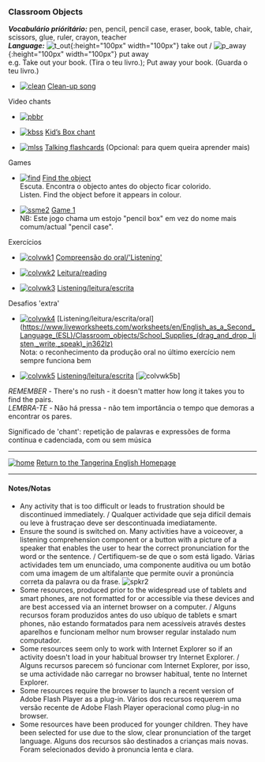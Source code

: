 <head>
<!-- Global site tag (gtag.js) - Google Analytics -->
<script async src="https://www.googletagmanager.com/gtag/js?id=UA-110947112-3"></script>
<script>
  window.dataLayer = window.dataLayer || [];
  function gtag(){dataLayer.push(arguments);}
  gtag('js', new Date());

  gtag('config', 'UA-110947112-3');
</script>
</head>

### Classroom Objects

***Vocabulário prióritário:*** pen, pencil, pencil case, eraser, book, table, chair, scissors, glue, ruler, crayon, teacher  
***Language:*** ![t_out](/images/t_out.gif){:height="100px" width="100px"} take out / ![p_away](/images/p_away.gif){:height="100px" width="100px"} put away  
e.g. Take out your book. (Tira o teu livro.); Put away your book. (Guarda o teu livro.)  

* [![clean](/images/clean.png)](https://www.youtube.com/watch?v=RmNCryV6G_M "glue (cola), pencil (lápis), crayon (lápis de cera), pencil case (estojo), ruler (régua), book (livro)") [Clean-up song](https://www.youtube.com/watch?v=RmNCryV6G_M "glue (cola), pencil (lápis), crayon (lápis de cera), pencil case (estojo), ruler (régua), book (livro)")

Video chants
* [![pbbr](/images/pbbr.PNG)](https://www.youtube.com/watch?v=MuoJnFq9JwE "pencil (lápis), book (livro), brush (pincel), ruler (régua)") 
* [![kbss](/images/kbss.PNG)](https://www.youtube.com/watch?v=3Ita5SaY4_4 "pencil (lápis), book (livro), eraser (borracha), pen (caneta), table (mesa), chair (cadeira)") [Kid’s Box chant](https://www.youtube.com/watch?v=3Ita5SaY4_4 "pencil (lápis), book (livro), eraser (borracha), pen (caneta), table (mesa), chair (cadeira)")

* [![mlss](/images/mlss.PNG)](https://www.youtube.com/watch?v=g7kK989HiRQ "book (livro), chair (cadeira), desk (secretária), pencil case (estojo), pen (caneta), ruler (régua), pencil (lápis), eraser (borracha), clock (relógio), crayon (lápis de cera), scissors (tesoura), sharpener (afiador), stapler (agrafador), teacher (professor/a)") [Talking flashcards](https://www.youtube.com/watch?v=g7kK989HiRQ "book (livro), chair (cadeira), desk (secretária), pencil case (estojo), pen (caneta), ruler (régua), pencil (lápis), eraser (borracha), clock (relógio), crayon (lápis de cera), scissors (tesoura), sharpener (afiador), stapler (agrafador), teacher (professor/a)") (Opcional: para quem queira aprender mais)

<!---(2). [![weco](/images/weco.PNG)](https://www.youtube.com/watch?v=fi0Qe-OLUCM) [Watch the video story.](https://www.youtube.com/watch?v=fi0Qe-OLUCM)-->

Games  

* [![find](/images/find.PNG)](https://www.youtube.com/watch?v=4XvIMPpqPKc) [Find the object](https://www.youtube.com/watch?v=4XvIMPpqPKc)   
Escuta. Encontra o objecto antes do objecto ficar colorido.  
Listen. Find the object before it appears in colour.  

* [![ssme2](/images/ssme2.PNG)](https://www.eslgamesplus.com/school-supplies-stationery-vocabulary-esl-memory-game-easy/) [Game 1](https://www.eslgamesplus.com/school-supplies-stationery-vocabulary-esl-memory-game-easy/ "pen (caneta), pencil (lápis), pencil box (caixa de lápis), book (livro), eraser (borracha), ruler (régua), sharpener (afiador)")  
NB: Este jogo chama um estojo "pencil box" em vez do nome mais comum/actual "pencil case".  

<!---* [![ssme3](/images/ssme3.PNG)](https://www.eslgamesplus.com/school-supplies-stationery-vocabulary-esl-memory-game-beginners/) [Game 2](https://www.eslgamesplus.com/school-supplies-stationery-vocabulary-esl-memory-game-beginners/ "glue (cola), stapler (agrafador), tape (fita cola), school bag (mochila/saco de escola), crayon (lápis de cera), triangle (triângulo), protractor (), calculator (calculador), paper (folha de papel), scissors (tesoura), notebook (caderno)")  
Play three or four times to use all the words.  
Joga três ou quatro vezes para usar todas as palavras.-->

Exercícios

* [![colvwk1](/images/colvwk1.PNG)](https://www.liveworksheets.com/worksheets/en/English_as_a_Second_Language_(ESL)/Classroom_objects/Classroom_objects_(listen_and_join)_ku35271nz) [Compreensão do oral/'Listening'](https://www.liveworksheets.com/worksheets/en/English_as_a_Second_Language_(ESL)/Classroom_objects/Classroom_objects_(listen_and_join)_ku35271nz)  

* [![colvwk2](/images/colvwk2.PNG)](https://www.liveworksheets.com/worksheets/en/English_as_a_Second_Language_(ESL)/Classroom_objects/Classroom_objects_(drag_and_drop)_ya35264kt) [Leitura/reading](https://www.liveworksheets.com/worksheets/en/English_as_a_Second_Language_(ESL)/Classroom_objects/Classroom_objects_(drag_and_drop)_ya35264kt)  

* [![colvwk3](/images/colvwk3.PNG)](https://www.liveworksheets.com/worksheets/en/English_as_a_Second_Language_(ESL)/Classroom_objects/Classroom_objects_hq35966pv) [Listening/leitura/escrita](https://www.liveworksheets.com/worksheets/en/English_as_a_Second_Language_(ESL)/Classroom_objects/Classroom_objects_hq35966pv)  

Desafios 'extra'

* [![colvwk4](/images/colvwk4.PNG)](https://www.liveworksheets.com/worksheets/en/English_as_a_Second_Language_(ESL)/Classroom_objects/School_Supplies_(drag_and_drop,_listen,_write,_speak)_jn362lz) [Listening/leitura/escrita/oral] (https://www.liveworksheets.com/worksheets/en/English_as_a_Second_Language_(ESL)/Classroom_objects/School_Supplies_(drag_and_drop,_listen,_write,_speak)_jn362lz)  
Nota: o reconhecimento da produção oral no último exercício nem sempre funciona bem   

* [![colvwk5](/images/colvwk5.PNG)](https://www.liveworksheets.com/worksheets/en/English_as_a_Second_Language_(ESL)/Classroom_objects/Classroom_objects_2_ip35990da) [Listening/leitura/escrita](https://www.liveworksheets.com/worksheets/en/English_as_a_Second_Language_(ESL)/Classroom_objects/Classroom_objects_2_ip35990da) [![colvwk5b](/images/colvwk5b.PNG)] 

*REMEMBER* - There's no rush - it doesn't matter how long it takes you to find the pairs.  
*LEMBRA-TE* - Não há pressa - não tem importância o tempo que demoras a encontrar os pares. 

<!--3. Match the words to the pictures: [Part one:](https://learnenglishkids.britishcouncil.org/en/word-games/school-things-1) [![bcss1](/images/bcss1.png)](https://learnenglishkids.britishcouncil.org/en/word-games/school-things-1)[Part two:](https://learnenglishkids.britishcouncil.org/en/word-games/school-things-2) [![bcss2](/images/bcss2.PNG)](https://learnenglishkids.britishcouncil.org/en/word-games/school-things-2)
4. Optional extra challenges / Desafios extras opcionais:  
Do you know your classroom objects and you need an extra challenge? / Já sabes os objectos da sala de aula e precisas de mais um desafio?
* Play the [‘questions’](http://www.mes-games.com/classroom1.phpd) [![tcss](/images/tcss.PNG)](http://www.mes-games.com/classroom1.phpd) and [‘spelling’](http://www.mes-games.com/classroom1.phpd) [![sssp](/images/sssp.PNG)](http://www.mes-games.com/classroom1.phpd) games:/
Joga os jogos: [‘questions’ e ‘spelling’](http://www.mes-games.com/classroom1.phpd)
* [Word search:](https://www.freddiesville.com/games/school-materials-vocabulary-word-search-puzzle-online/) [![cows](/images/cows.PNG)](https://www.freddiesville.com/games/school-materials-vocabulary-word-search-puzzle-online/)
* [Crossword puzzle:](https://www.freddiesville.com/games/school-supplies-vocabulary-crossword-puzzle-online/) [![cocw](/images/cocw.PNG)](https://www.freddiesville.com/games/school-supplies-vocabulary-crossword-puzzle-online/)-->  

Significado de 'chant': repetição de palavras e expressões de forma contínua e cadenciada, com ou sem música  

***
[![home](/images/home.PNG)](https://tangerina-pt.github.io/English) [Return to the Tangerina English Homepage](https://tangerina-pt.github.io/English)

***


#### Notes/Notas
* Any activity that is too difficult or leads to frustration should be discontinued immediately. / Qualquer actividade que seja difícil demais ou leve à frustraçao deve ser descontinuada imediatamente.
* Ensure the sound is switched on. Many activities have a voiceover, a listening comprehension component or a button with a picture of a speaker that enables the user to hear the correct pronunciation for the word or the sentence. / Certifiquem-se de que o som está ligado. Várias actividades tem um enunciado, uma componente auditiva ou um botão com uma imagem de um altifalante que permite ouvir a pronúncia correta da palavra ou da frase. ![spkr2](/images/spkr2.PNG)
* Some resources, produced prior to the widespread use of tablets and smart phones, are not formatted for or accessible via these devices and are best accessed via an internet browser on a computer. / Alguns recursos foram produzidos antes do uso ubíquo de tablets e smart phones, não estando formatados para nem acessíveis através destes aparelhos e funcionam melhor num browser regular instalado num computador.
* Some resources seem only to work with Internet Explorer so if an activity doesn't load in your habitual browser try Internet Explorer. / Alguns recursos parecem só funcionar com Internet Explorer, por isso, se uma actividade não carregar no browser habitual, tente no Internet Explorer.
* Some resources require the browser to launch a recent version of Adobe Flash Player as a plug-in. Vários dos recursos requerem uma versão recente de Adobe Flash Player operacional como plug-in no browser.
* Some resources have been produced for younger children. They have been selected for use due to the slow, clear pronunciation of the target language. Alguns dos recursos são destinados a crianças mais novas. Foram selecionados devido à pronuncia lenta e clara.

